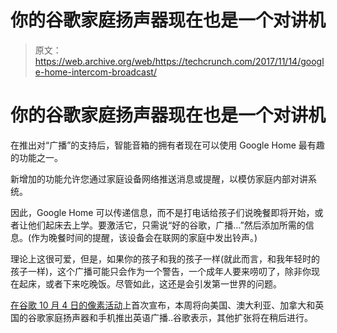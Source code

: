 # 你的谷歌家庭扬声器现在也是一个对讲机

> 原文：<https://web.archive.org/web/https://techcrunch.com/2017/11/14/google-home-intercom-broadcast/>

# 你的谷歌家庭扬声器现在也是一个对讲机

在推出对“广播”的支持后，智能音箱的拥有者现在可以使用 Google Home 最有趣的功能之一。

新增加的功能允许您通过家庭设备网络推送消息或提醒，以模仿家庭内部对讲系统。

因此，Google Home 可以传递信息，而不是打电话给孩子们说晚餐即将开始，或者让他们起床去上学。要激活它，只需说“好的谷歌，广播…”然后添加所需的信息。(作为晚餐时间的提醒，该设备会在联网的家庭中发出铃声。)

理论上这很可爱，但是，如果你的孩子和我的孩子一样(就此而言，和我年轻时的孩子一样)，这个广播可能只会作为一个警告，一个成年人要来唠叨了，除非你现在起床，或者下来吃晚饭。尽管如此，这还是会引发第一世界的问题。

[在谷歌 10 月 4 日的像素活动](https://web.archive.org/web/20230331134442/https://techcrunch.com/2017/10/04/google-is-making-home-better-for-families-and-kids/)上首次宣布，本周将向美国、澳大利亚、加拿大和英国的谷歌家庭扬声器和手机推出英语广播..谷歌表示，其他扩张将在稍后进行。